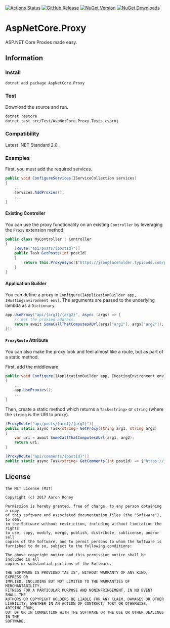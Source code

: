 [![Actions Status](https://github.com/twitchax/AspNetCore.Proxy/workflows/CI/badge.svg)](https://github.com/twitchax/AspNetCore.Proxy/actions)
[![GitHub Release](https://img.shields.io/github/release/twitchax/aspnetcore.proxy.svg)](https://github.com/twitchax/aspnetcore.proxy/releases)
[![NuGet Version](https://img.shields.io/nuget/v/aspnetcore.proxy.svg)](https://www.nuget.org/packages/aspnetcore.proxy/)
[![NuGet Downloads](https://img.shields.io/nuget/dt/aspnetcore.proxy.svg)](https://www.nuget.org/packages/aspnetcore.proxy/)

# AspNetCore.Proxy

ASP.NET Core Proxies made easy.

## Information

### Install

```bash
dotnet add package AspNetCore.Proxy
```

### Test

Download the source and run.

```bash
dotnet restore
dotnet test src/Test/AspNetCore.Proxy.Tests.csproj
```

### Compatibility

Latest .NET Standard 2.0.

### Examples

First, you must add the required services.

```csharp
public void ConfigureServices(IServiceCollection services)
{
    ...
    services.AddProxies();
    ...
}
```

#### Existing Controller

You can use the proxy functionality on an existing `Controller` by leveraging the `Proxy` extension method.

```csharp
public class MyController : Controller
{
    [Route("api/posts/{postId}")]
    public Task GetPosts(int postId)
    {
        return this.ProxyAsync($"https://jsonplaceholder.typicode.com/posts/{postId}");
    }
}
```

#### Application Builder

You can define a proxy in `Configure(IApplicationBuilder app, IHostingEnvironment env)`.  The arguments are passed to the underlying lambda as a `Dictionary`.

```csharp
app.UseProxy("api/{arg1}/{arg2}", async (args) => {
    // Get the proxied address.
    return await SomeCallThatComputesAUrl(args["arg1"], args["arg2"]);
});
```

#### `ProxyRoute` Attribute

You can also make the proxy look and feel almost like a route, but as part of a static method.

First, add the middleware.

```csharp
public void Configure(IApplicationBuilder app, IHostingEnvironment env)
{
    ...
    app.UseProxies();
    ...
}
```

Then, create a static method which returns a `Task<string>` or `string` (where the `string` is the URI to proxy).

```csharp
[ProxyRoute("api/posts/{arg1}/{arg2}")]
public static async Task<string> GetProxy(string arg1, string arg2)
{
    var uri = await SomeCallThatComputesAUrl(arg1, arg2);
    return uri;
}

[ProxyRoute("api/comments/{postId}")]
public static async Task<string> GetComments(int postId) => $"https://jsonplaceholder.typicode.com/posts/{postId}";
```

## License

```
The MIT License (MIT)

Copyright (c) 2017 Aaron Roney

Permission is hereby granted, free of charge, to any person obtaining a copy
of this software and associated documentation files (the "Software"), to deal
in the Software without restriction, including without limitation the rights
to use, copy, modify, merge, publish, distribute, sublicense, and/or sell
copies of the Software, and to permit persons to whom the Software is
furnished to do so, subject to the following conditions:

The above copyright notice and this permission notice shall be included in all
copies or substantial portions of the Software.

THE SOFTWARE IS PROVIDED "AS IS", WITHOUT WARRANTY OF ANY KIND, EXPRESS OR
IMPLIED, INCLUDING BUT NOT LIMITED TO THE WARRANTIES OF MERCHANTABILITY,
FITNESS FOR A PARTICULAR PURPOSE AND NONINFRINGEMENT. IN NO EVENT SHALL THE
AUTHORS OR COPYRIGHT HOLDERS BE LIABLE FOR ANY CLAIM, DAMAGES OR OTHER
LIABILITY, WHETHER IN AN ACTION OF CONTRACT, TORT OR OTHERWISE, ARISING FROM,
OUT OF OR IN CONNECTION WITH THE SOFTWARE OR THE USE OR OTHER DEALINGS IN THE
SOFTWARE.
```
